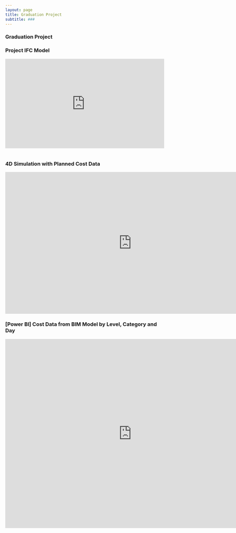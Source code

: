 ```yaml
---
layout: page
title: Graduation Project
subtitle: ###
---
```


### Graduation Project 

### Project IFC Model

<div class='modelo-wrapper'> <div style="width: 100%; padding-bottom: 56.25%; position: relative"> <div style="position: absolute; top: 0; bottom: 0; left: 0; right: 0;"> <iframe src="https://app.modelo.io/embedded/EZb6hNgpms?viewport=true&autoplay=true&c_at0=45.41935522586424&c_at1=-32.23829095333498&c_at2=4.799935412708019&c_theta=5.592287143782139&c_phi=0.22313292519943276&c_dis=81.4572917962334" style="width:100%;height:100%;" frameborder="0" mozallowfullscreen webkitallowfullscreen allowfullscreen ></iframe> </div> </div> </div>

<br>

### 4D Simulation with Planned Cost Data
<iframe width="800" height="450" src="https://www.youtube.com/embed/HOYLrRopwrY" frameborder="0" allow="accelerometer; autoplay; encrypted-media; gyroscope; picture-in-picture" allowfullscreen></iframe>

<br>

### [Power BI] Cost Data from BIM Model by Level, Category and Day

<iframe width="800" height="600" src="https://app.powerbi.com/view?r=eyJrIjoiMzZiZTczMDgtM2UzMS00YTM5LWE5YzYtOTVkMTMyYjhkZjE1IiwidCI6ImJkZWYyY2E4LTNkY2UtNDc5My04MzNiLTYwMTBlZjUzZWFmOSIsImMiOjl9" frameborder="0" allowFullScreen="true"></iframe>
<br>
